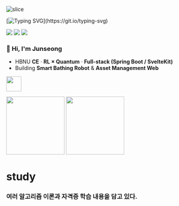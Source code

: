 <!-- 헤더 배너 -->
![slice](https://capsule-render.vercel.app/api?type=slice&color=auto&height=200&text=Hi%20there%20👋&fontAlign=70&fontAlignY=40&desc=junseong's%20GitHub&descAlign=82&descAlignY=70)

<!-- 타이핑 -->
[![Typing SVG](https://readme-typing-svg.demolab.com?font=Fira+Code&pause=1200&width=520&lines=AI+%26+Data+Enthusiast;RL+for+Quantum+Control;Welcome!)](https://git.io/typing-svg)

<!-- 배지 -->
<p>
  <img src="https://komarev.com/ghpvc/?username=junseong00&style=flat" />
  <img src="https://img.shields.io/github/followers/junseong00?style=flat" />
  <a href="mailto:you@example.com"><img src="https://img.shields.io/badge/Email-Contact-blue"/></a>
</p>

### 👋 Hi, I'm Junseong
- HBNU **CE** · **RL × Quantum** · **Full-stack (Spring Boot / SvelteKit)**
- Building **Smart Bathing Robot** & **Asset Management Web**

<!-- 스택 -->
<p><img src="https://skillicons.dev/icons?i=java,spring,postgres,svelte,js,py,git,linux" height="40"/></p>

<!-- 통계 -->
<div>
  <img src="https://github-readme-stats.vercel.app/api?username=junseong00&show_icons=true&hide_border=true" height="155"/>
  <img src="https://github-readme-stats.vercel.app/api/top-langs/?username=junseong00&layout=compact&hide_border=true" height="155"/>
</div>


# study

### 여러 알고리즘 이론과 자격증 학습 내용을 담고 있다.

